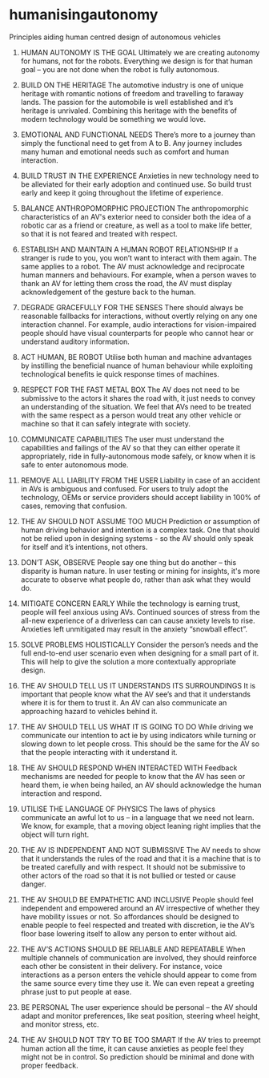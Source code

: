 # humanisingautonomy
Principles aiding human centred design of autonomous vehicles

01. HUMAN AUTONOMY IS THE GOAL
Ultimately we are creating autonomy for humans, not for the robots. Everything we design is for that human goal – you are not done when the robot is fully autonomous.

02. BUILD ON THE HERITAGE
The automotive industry is one of unique heritage with romantic notions of freedom and travelling to faraway lands. The passion for the automobile is well established and it’s heritage is unrivaled. Combining this heritage with the benefits of modern technology would be something we would love.

03. EMOTIONAL AND FUNCTIONAL NEEDS
There’s more to a journey than simply the functional need to get from A to B. Any journey includes many human and emotional needs such as comfort and human interaction.

04. BUILD TRUST IN THE EXPERIENCE
Anxieties in new technology need to be alleviated for their early adoption and continued use. So build trust early and keep it going throughout the lifetime of experience.

05. BALANCE ANTHROPOMORPHIC PROJECTION
The anthropomorphic characteristics of an AV's exterior need to consider both the idea of a robotic car as a friend or creature, as well as a tool to make life better, so that it is not feared and treated with respect.
             
06. ESTABLISH AND MAINTAIN A HUMAN ROBOT RELATIONSHIP
If a stranger is rude to you, you won’t want to interact with them again. The same applies to a robot. The AV must acknowledge and reciprocate human manners and behaviours. For example, when a person waves to thank an AV for letting them cross the road, the AV must display acknowledgement of the gesture back to the human.

07. DEGRADE GRACEFULLY FOR THE SENSES
There should always be reasonable fallbacks for interactions, without overtly relying on any one interaction channel. For example, audio interactions for vision-impaired people should have visual counterparts for people who cannot hear or understand auditory information.

08. ACT HUMAN, BE ROBOT
Utilise both human and machine advantages by instilling the beneficial nuance of human behaviour while exploiting technological benefits ie quick response times of machines.

09. RESPECT FOR THE FAST METAL BOX
The AV does not need to be submissive to the actors it shares the road with, it just needs to convey an understanding of the situation. We feel that AVs need to be treated with the same respect as a person would treat any other vehicle or machine so that it can safely integrate with society.

10. COMMUNICATE CAPABILITIES
The user must understand the capabilities and failings of the AV so that they can either operate it appropriately, ride in fully-autonomous mode safely, or know when it is safe to enter autonomous mode.

11. REMOVE ALL LIABILITY FROM THE USER
Liability in case of an accident in AVs is ambiguous and confused. For users to truly adopt the technology, OEMs or service providers should accept liability in 100% of cases, removing that confusion.

12. THE AV SHOULD NOT ASSUME TOO MUCH
Prediction or assumption of human driving behavior and intention is a complex task. One that should not be relied upon in designing systems - so the AV should only speak for itself and it’s intentions, not others.

13. DON’T ASK, OBSERVE
People say one thing but do another – this disparity is human nature. In user testing or mining for insights, it's more accurate to observe what people do, rather than ask what they would do.

14. MITIGATE CONCERN EARLY
While the technology is earning trust, people will feel anxious using AVs. Continued sources of stress from the all-new experience of a driverless can can cause anxiety levels to rise. Anxieties left unmitigated may result in the anxiety “snowball effect”.

15. SOLVE PROBLEMS HOLISTICALLY
Consider the person’s needs and the full end-to-end user scenario even when designing for a small part of it. This will help to give the solution a more contextually appropriate design.

16. THE AV SHOULD TELL US IT UNDERSTANDS ITS SURROUNDINGS
It is important that people know what the AV see’s and that it understands where it is for them to trust it. An AV can also communicate an approaching hazard to vehicles behind it.

17. THE AV SHOULD TELL US WHAT IT IS GOING TO DO
While driving we communicate our intention to act ie by using indicators while turning or slowing down to let people cross. This should be the same for the AV so that the people interacting with it understand it. 

18. THE AV SHOULD RESPOND WHEN INTERACTED WITH
Feedback mechanisms are needed for people to know that the AV has seen or heard them, ie when being hailed, an AV should acknowledge the human interaction and respond.

19. UTILISE THE LANGUAGE OF PHYSICS
The laws of physics communicate an awful lot to us – in a language that we need not learn. We know, for example, that a moving object leaning right implies that the object will turn right.

20. THE AV IS INDEPENDENT AND NOT SUBMISSIVE
The AV needs to show that it understands the rules of the road and that it is a machine that is to be treated carefully and with respect. It should not be submissive to other actors of the road so that it is not bullied or tested or cause danger. 

21. THE AV SHOULD BE EMPATHETIC AND INCLUSIVE
People should feel independent and empowered around an AV irrespective of whether they have mobility issues or not. So affordances should be designed to enable people to feel respected and treated with discretion, ie the AV’s floor base lowering itself to allow any person to enter without aid. 

22. THE AV’S ACTIONS SHOULD BE RELIABLE AND REPEATABLE
When multiple channels of communication are involved, they should reinforce each other be consistent in their delivery. For instance, voice interactions as a person enters the vehicle should appear to come from the same source every time they use it. We can even repeat a greeting phrase just to put people at ease. 

23. BE PERSONAL
The user experience should be personal – the AV should adapt and monitor preferences, like seat position, steering wheel height, and monitor stress, etc.

24. THE AV SHOULD NOT TRY TO BE TOO SMART
If the AV tries to preempt human action all the time, it can cause anxieties as people feel they might not be in control. So prediction should be minimal and done with proper feedback.
